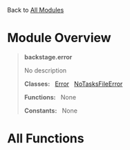 Back to [All Modules](https://github.com/pyrustic/backstage/blob/master/docs/modules/README.md#readme)

# Module Overview

> **backstage.error**
> 
> No description
>
> **Classes:** &nbsp; [Error](https://github.com/pyrustic/backstage/blob/master/docs/modules/content/backstage.error/content/classes/Error.md#class-error) &nbsp; [NoTasksFileError](https://github.com/pyrustic/backstage/blob/master/docs/modules/content/backstage.error/content/classes/NoTasksFileError.md#class-notasksfileerror)
>
> **Functions:** &nbsp; None
>
> **Constants:** &nbsp; None

# All Functions



